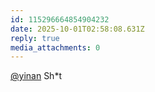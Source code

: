 ```yaml
---
id: 115296664854904232
date: 2025-10-01T02:58:08.631Z
reply: true
media_attachments: 0
---
```


<p><span class="h-card" translate="no"><a href="https://mastodon.social/@yinan" class="u-url mention" rel="nofollow noopener" target="_blank">@<span>yinan</span></a></span> Sh*t</p>
